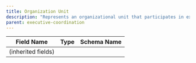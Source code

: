 ```yaml
---
title: Organization Unit
description: "Represents an organizational unit that participates in executive coordination."
parent: executive-coordination
---
```


| Field Name | Type | Schema Name |
|------------|------|-------------|
| (inherited fields) | | |
